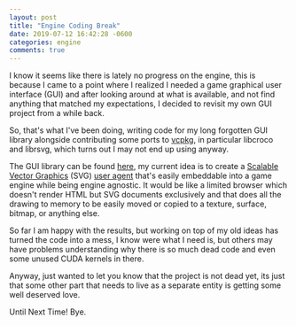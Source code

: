 ```yaml
---
layout: post
title: "Engine Coding Break"
date: 2019-07-12 16:42:28 -0600
categories: engine
comments: true
---
```


I know it seems like there is lately no progress on the engine, this is because I came to a point where I realized I needed a game graphical user interface (GUI) and after looking around at what is available, and not find anything that matched my expectations, I decided to revisit my own GUI project from a while back.

So, that's what I've been doing, writing code for my long forgotten GUI library alongside contributing some ports to [vcpkg](https://github.com/Microsoft/vcpkg), in particular libcroco and librsvg, which turns out I may not end up using anyway.

The GUI library can be found [here](https://github.com/AeonGames/AeonGUI), my current idea is to create a [Scalable Vector Graphics](https://en.wikipedia.org/wiki/Scalable_Vector_Graphics) (SVG) [user agent](https://en.wikipedia.org/wiki/User_agent) that's easily embeddable into a game engine while being engine agnostic. It would be like a limited browser which doesn't render HTML but SVG documents exclusively and that does all the drawing to memory to be easily moved or copied to a texture, surface, bitmap, or anything else.

So far I am happy with the results, but working on top of my old ideas has turned the code into a mess, I know were what I need is, but others may have problems understanding why there is so much dead code and even some unused CUDA kernels in there.

Anyway, just wanted to let you know that the project is not dead yet, its just that some other part that needs to live as a separate entity is getting some well deserved love.

Until Next Time! Bye.